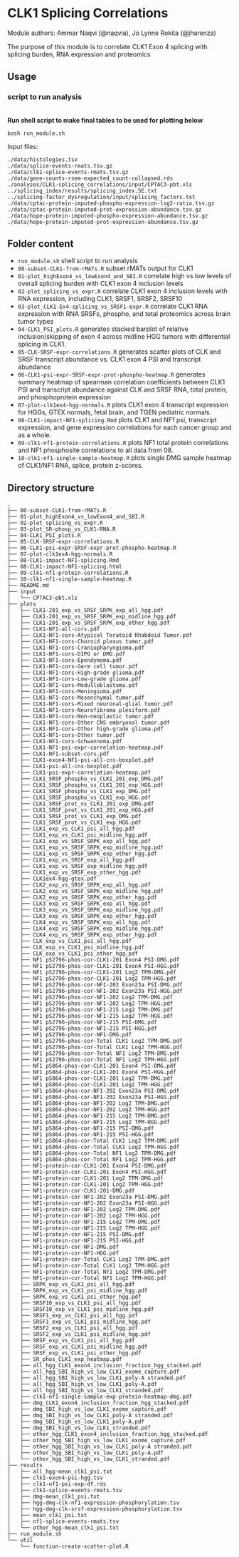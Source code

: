 # CLK1 Splicing Correlations

Module authors: Ammar Naqvi (@naqvia), Jo Lynne Rokita (@jharenza)

The purpose of this module is to correlate CLK1 Exon 4 splicing with splicing
burden, RNA expression and proteomics

## Usage
### script to run analysis
<br>**Run shell script to make final tables to be used for plotting below**
```
bash run_module.sh
```
Input files:
```
./data/histologies.tsv
./data/splice-events-rmats.tsv.gz
./data/clk1-splice-events-rmats.tsv.gz
./data/gene-counts-rsem-expected_count-collapsed.rds
./analyses/CLK1-splicing_correlations/input/CPTAC3-pbt.xls
../splicing_index/results/splicing_index.SE.txt
../splicing-factor_dysregulation/input/splicing_factors.txt
./data/cptac-protein-imputed-phospho-expression-log2-ratio.tsv.gz
./data/cptac-protein-imputed-prot-expression-abundance.tsv.gz
./data/hope-protein-imputed-phospho-expression-abundance.tsv.gz
./data/hope-protein-imputed-prot-expression-abundance.tsv.gz
```

## Folder content
* `run_module.sh` shell script to run analysis
* `00-subset-CLK1-from-rMATs.R` subset rMATs output for CLK1
* `01-plot_highExon4_vs_lowExon4_and_SBI.R` correlate high vs low levels of overall splicing burden with CLK1 exon 4 inclusion levels
* `02-plot_splicing_vs_expr.R` correlate CLK1 exon 4 inclusion levels with RNA expression, including CLK1, SRSF1, SRSF2, SRSF10
* `03-plot_CLK1-Ex4-splicing_vs_SRSF1-expr.R` correlate CLK1 RNA expression with RNA SRSFs, phospho, and total proteomics across brain tumor types
* `04-CLK1_PSI_plots.R` generates stacked barplot of relative inclusion/skipping of exon 4 across midline HGG tumors with differential splicing in CLK1.
* `05-CLK-SRSF-expr-correlations.R` generates scatter plots of CLK and SRSF transcript abundance vs. CLK1 exon 4 PSI and transcript abundance
* `06-CLK1-psi-expr-SRSF-expr-prot-phospho-heatmap.R` generates summary heatmap of spearman correlation coefficients between CLK1 PSI and transcript abundance against CLK and SRSF RNA, total protein, and phosphoprotein expression
* `07-plot-clk1ex4-hgg-normals.R` plots CLK1 exon 4 transcript expression for HGGs, GTEX normals, fetal brain, and TGEN pediatric normals.
* `08-CLK1-impact-NF1-splicing.Rmd` plots CLK1 and NF1 psi, transcript expression, and gene expression correlations for each cancer group and as a whole.
* `09-clk1-nf1-protein-correlations.R` plots NF1 total protein correlations and NF1 phosphosite correlations to all data from 08.
* `10-clk1-nf1-single-sample-heatmap.R` plots single DMG sample heatmap of CLK1/NF1 RNA, splice, protein z-scores.

## Directory structure
```
.
├── 00-subset-CLK1-from-rMATs.R
├── 01-plot_highExon4_vs_lowExon4_and_SBI.R
├── 02-plot_splicing_vs_expr.R
├── 03-plot_SR-phosp_vs_CLK1-RNA.R
├── 04-CLK1_PSI_plots.R
├── 05-CLK-SRSF-expr-correlations.R
├── 06-CLK1-psi-expr-SRSF-expr-prot-phospho-heatmap.R
├── 07-plot-clk1ex4-hgg-normals.R
├── 08-CLK1-impact-NF1-splicing.Rmd
├── 08-CLK1-impact-NF1-splicing.html
├── 09-clk1-nf1-protein-correlations.R
├── 10-clk1-nf1-single-sample-heatmap.R
├── README.md
├── input
│   └── CPTAC3-pbt.xls
├── plots
│   ├── CLK1-201_exp_vs_SRSF_SRPK_exp_all_hgg.pdf
│   ├── CLK1-201_exp_vs_SRSF_SRPK_exp_midline_hgg.pdf
│   ├── CLK1-201_exp_vs_SRSF_SRPK_exp_other_hgg.pdf
│   ├── CLK1-NF1-all-cors.pdf
│   ├── CLK1-NF1-cors-Atypical Teratoid Rhabdoid Tumor.pdf
│   ├── CLK1-NF1-cors-Choroid plexus tumor.pdf
│   ├── CLK1-NF1-cors-Craniopharyngioma.pdf
│   ├── CLK1-NF1-cors-DIPG or DMG.pdf
│   ├── CLK1-NF1-cors-Ependymoma.pdf
│   ├── CLK1-NF1-cors-Germ cell tumor.pdf
│   ├── CLK1-NF1-cors-High-grade glioma.pdf
│   ├── CLK1-NF1-cors-Low-grade glioma.pdf
│   ├── CLK1-NF1-cors-Medulloblastoma.pdf
│   ├── CLK1-NF1-cors-Meningioma.pdf
│   ├── CLK1-NF1-cors-Mesenchymal tumor.pdf
│   ├── CLK1-NF1-cors-Mixed neuronal-glial tumor.pdf
│   ├── CLK1-NF1-cors-Neurofibroma plexiform.pdf
│   ├── CLK1-NF1-cors-Non-neoplastic tumor.pdf
│   ├── CLK1-NF1-cors-Other CNS embryonal tumor.pdf
│   ├── CLK1-NF1-cors-Other high-grade glioma.pdf
│   ├── CLK1-NF1-cors-Other tumor.pdf
│   ├── CLK1-NF1-cors-Schwannoma.pdf
│   ├── CLK1-NF1-psi-expr-correlation-heatmap.pdf
│   ├── CLK1-NF1-subset-cors.pdf
│   ├── CLK1-exon4-NF1-psi-all-cns-boxplot.pdf
│   ├── CLK1-psi-all-cns-boxplot.pdf
│   ├── CLK1-psi-expr-correlation-heatmap.pdf
│   ├── CLK1_SRSF_phospho_vs_CLK1_201_exp_DMG.pdf
│   ├── CLK1_SRSF_phospho_vs_CLK1_201_exp_HGG.pdf
│   ├── CLK1_SRSF_phospho_vs_CLK1_exp_DMG.pdf
│   ├── CLK1_SRSF_phospho_vs_CLK1_exp_HGG.pdf
│   ├── CLK1_SRSF_prot_vs_CLK1_201_exp_DMG.pdf
│   ├── CLK1_SRSF_prot_vs_CLK1_201_exp_HGG.pdf
│   ├── CLK1_SRSF_prot_vs_CLK1_exp_DMG.pdf
│   ├── CLK1_SRSF_prot_vs_CLK1_exp_HGG.pdf
│   ├── CLK1_exp_vs_CLK1_psi_all_hgg.pdf
│   ├── CLK1_exp_vs_CLK1_psi_midline_hgg.pdf
│   ├── CLK1_exp_vs_SRSF_SRPK_exp_all_hgg.pdf
│   ├── CLK1_exp_vs_SRSF_SRPK_exp_midline_hgg.pdf
│   ├── CLK1_exp_vs_SRSF_SRPK_exp_other_hgg.pdf
│   ├── CLK1_exp_vs_SRSF_exp_all_hgg.pdf
│   ├── CLK1_exp_vs_SRSF_exp_midline_hgg.pdf
│   ├── CLK1_exp_vs_SRSF_exp_other_hgg.pdf
│   ├── CLK1ex4-hgg-gtex.pdf
│   ├── CLK2_exp_vs_SRSF_SRPK_exp_all_hgg.pdf
│   ├── CLK2_exp_vs_SRSF_SRPK_exp_midline_hgg.pdf
│   ├── CLK2_exp_vs_SRSF_SRPK_exp_other_hgg.pdf
│   ├── CLK3_exp_vs_SRSF_SRPK_exp_all_hgg.pdf
│   ├── CLK3_exp_vs_SRSF_SRPK_exp_midline_hgg.pdf
│   ├── CLK3_exp_vs_SRSF_SRPK_exp_other_hgg.pdf
│   ├── CLK4_exp_vs_SRSF_SRPK_exp_all_hgg.pdf
│   ├── CLK4_exp_vs_SRSF_SRPK_exp_midline_hgg.pdf
│   ├── CLK4_exp_vs_SRSF_SRPK_exp_other_hgg.pdf
│   ├── CLK_exp_vs_CLK1_psi_all_hgg.pdf
│   ├── CLK_exp_vs_CLK1_psi_midline_hgg.pdf
│   ├── CLK_exp_vs_CLK1_psi_other_hgg.pdf
│   ├── NF1 pS2796-phos-cor-CLK1-201 Exon4 PSI-DMG.pdf
│   ├── NF1 pS2796-phos-cor-CLK1-201 Exon4 PSI-HGG.pdf
│   ├── NF1 pS2796-phos-cor-CLK1-201 Log2 TPM-DMG.pdf
│   ├── NF1 pS2796-phos-cor-CLK1-201 Log2 TPM-HGG.pdf
│   ├── NF1 pS2796-phos-cor-NF1-202 Exon23a PSI-DMG.pdf
│   ├── NF1 pS2796-phos-cor-NF1-202 Exon23a PSI-HGG.pdf
│   ├── NF1 pS2796-phos-cor-NF1-202 Log2 TPM-DMG.pdf
│   ├── NF1 pS2796-phos-cor-NF1-202 Log2 TPM-HGG.pdf
│   ├── NF1 pS2796-phos-cor-NF1-215 Log2 TPM-DMG.pdf
│   ├── NF1 pS2796-phos-cor-NF1-215 Log2 TPM-HGG.pdf
│   ├── NF1 pS2796-phos-cor-NF1-215 PSI-DMG.pdf
│   ├── NF1 pS2796-phos-cor-NF1-215 PSI-HGG.pdf
│   ├── NF1 pS2796-phos-cor-NF1-DMG.pdf
│   ├── NF1 pS2796-phos-cor-Total CLK1 Log2 TPM-DMG.pdf
│   ├── NF1 pS2796-phos-cor-Total CLK1 Log2 TPM-HGG.pdf
│   ├── NF1 pS2796-phos-cor-Total NF1 Log2 TPM-DMG.pdf
│   ├── NF1 pS2796-phos-cor-Total NF1 Log2 TPM-HGG.pdf
│   ├── NF1 pS864-phos-cor-CLK1-201 Exon4 PSI-DMG.pdf
│   ├── NF1 pS864-phos-cor-CLK1-201 Exon4 PSI-HGG.pdf
│   ├── NF1 pS864-phos-cor-CLK1-201 Log2 TPM-DMG.pdf
│   ├── NF1 pS864-phos-cor-CLK1-201 Log2 TPM-HGG.pdf
│   ├── NF1 pS864-phos-cor-NF1-202 Exon23a PSI-DMG.pdf
│   ├── NF1 pS864-phos-cor-NF1-202 Exon23a PSI-HGG.pdf
│   ├── NF1 pS864-phos-cor-NF1-202 Log2 TPM-DMG.pdf
│   ├── NF1 pS864-phos-cor-NF1-202 Log2 TPM-HGG.pdf
│   ├── NF1 pS864-phos-cor-NF1-215 Log2 TPM-DMG.pdf
│   ├── NF1 pS864-phos-cor-NF1-215 Log2 TPM-HGG.pdf
│   ├── NF1 pS864-phos-cor-NF1-215 PSI-DMG.pdf
│   ├── NF1 pS864-phos-cor-NF1-215 PSI-HGG.pdf
│   ├── NF1 pS864-phos-cor-Total CLK1 Log2 TPM-DMG.pdf
│   ├── NF1 pS864-phos-cor-Total CLK1 Log2 TPM-HGG.pdf
│   ├── NF1 pS864-phos-cor-Total NF1 Log2 TPM-DMG.pdf
│   ├── NF1 pS864-phos-cor-Total NF1 Log2 TPM-HGG.pdf
│   ├── NF1-protein-cor-CLK1-201 Exon4 PSI-DMG.pdf
│   ├── NF1-protein-cor-CLK1-201 Exon4 PSI-HGG.pdf
│   ├── NF1-protein-cor-CLK1-201 Log2 TPM-DMG.pdf
│   ├── NF1-protein-cor-CLK1-201 Log2 TPM-HGG.pdf
│   ├── NF1-protein-cor-CLK1-201-DMG.pdf
│   ├── NF1-protein-cor-NF1-202 Exon23a PSI-DMG.pdf
│   ├── NF1-protein-cor-NF1-202 Exon23a PSI-HGG.pdf
│   ├── NF1-protein-cor-NF1-202 Log2 TPM-DMG.pdf
│   ├── NF1-protein-cor-NF1-202 Log2 TPM-HGG.pdf
│   ├── NF1-protein-cor-NF1-215 Log2 TPM-DMG.pdf
│   ├── NF1-protein-cor-NF1-215 Log2 TPM-HGG.pdf
│   ├── NF1-protein-cor-NF1-215 PSI-DMG.pdf
│   ├── NF1-protein-cor-NF1-215 PSI-HGG.pdf
│   ├── NF1-protein-cor-NF1-DMG.pdf
│   ├── NF1-protein-cor-NF1-HGG.pdf
│   ├── NF1-protein-cor-Total CLK1 Log2 TPM-DMG.pdf
│   ├── NF1-protein-cor-Total CLK1 Log2 TPM-HGG.pdf
│   ├── NF1-protein-cor-Total NF1 Log2 TPM-DMG.pdf
│   ├── NF1-protein-cor-Total NF1 Log2 TPM-HGG.pdf
│   ├── SRPK_exp_vs_CLK1_psi_all_hgg.pdf
│   ├── SRPK_exp_vs_CLK1_psi_midline_hgg.pdf
│   ├── SRPK_exp_vs_CLK1_psi_other_hgg.pdf
│   ├── SRSF10_exp_vs_CLK1_psi_all_hgg.pdf
│   ├── SRSF10_exp_vs_CLK1_psi_midline_hgg.pdf
│   ├── SRSF1_exp_vs_CLK1_psi_all_hgg.pdf
│   ├── SRSF1_exp_vs_CLK1_psi_midline_hgg.pdf
│   ├── SRSF2_exp_vs_CLK1_psi_all_hgg.pdf
│   ├── SRSF2_exp_vs_CLK1_psi_midline_hgg.pdf
│   ├── SRSF_exp_vs_CLK1_psi_all_hgg.pdf
│   ├── SRSF_exp_vs_CLK1_psi_midline_hgg.pdf
│   ├── SRSF_exp_vs_CLK1_psi_other_hgg.pdf
│   ├── SR_phos_CLK1_exp_heatmap.pdf
│   ├── all_hgg_CLK1_exon4_inclusion_fraction_hgg_stacked.pdf
│   ├── all_hgg_SBI_high_vs_low_CLK1_exome_capture.pdf
│   ├── all_hgg_SBI_high_vs_low_CLK1_poly-A stranded.pdf
│   ├── all_hgg_SBI_high_vs_low_CLK1_poly-A.pdf
│   ├── all_hgg_SBI_high_vs_low_CLK1_stranded.pdf
│   ├── clk1-nf1-single-sample-exp-protein-heatmap-dmg.pdf
│   ├── dmg_CLK1_exon4_inclusion_fraction_hgg_stacked.pdf
│   ├── dmg_SBI_high_vs_low_CLK1_exome_capture.pdf
│   ├── dmg_SBI_high_vs_low_CLK1_poly-A stranded.pdf
│   ├── dmg_SBI_high_vs_low_CLK1_poly-A.pdf
│   ├── dmg_SBI_high_vs_low_CLK1_stranded.pdf
│   ├── other_hgg_CLK1_exon4_inclusion_fraction_hgg_stacked.pdf
│   ├── other_hgg_SBI_high_vs_low_CLK1_exome_capture.pdf
│   ├── other_hgg_SBI_high_vs_low_CLK1_poly-A stranded.pdf
│   ├── other_hgg_SBI_high_vs_low_CLK1_poly-A.pdf
│   └── other_hgg_SBI_high_vs_low_CLK1_stranded.pdf
├── results
│   ├── all_hgg-mean_clk1_psi.txt
│   ├── clk1-exon4-psi-hgg.tsv
│   ├── clk1-nf1-psi-exp-df.rds
│   ├── clk1-splice-events-rmats.tsv
│   ├── dmg-mean_clk1_psi.txt
│   ├── hgg-dmg-clk-nf1-expression-phosphorylation.tsv
│   ├── hgg-dmg-clk-srsf-expression-phosphorylation.tsv
│   ├── mean_clk1_psi.txt
│   ├── nf1-splice-events-rmats.tsv
│   └── other_hgg-mean_clk1_psi.txt
├── run_module.sh
└── util
    └── function-create-scatter-plot.R
```